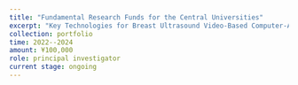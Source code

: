 ```yaml
---
title: "Fundamental Research Funds for the Central Universities"
excerpt: "Key Technologies for Breast Ultrasound Video-Based Computer-Aided Diagnosis Integrating Medical Domain Knowledge"
collection: portfolio
time: 2022--2024
amount: ¥100,000
role: principal investigator
current stage: ongoing
---
```

